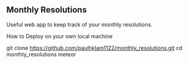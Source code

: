 ## Monthly Resolutions

Useful web app to keep track of your monthly resolutions.

How to Deploy on your own local machine

git clone https://github.com/paulhklam1122/monthly_resolutions.git
cd monthly_resolutions
meteor
